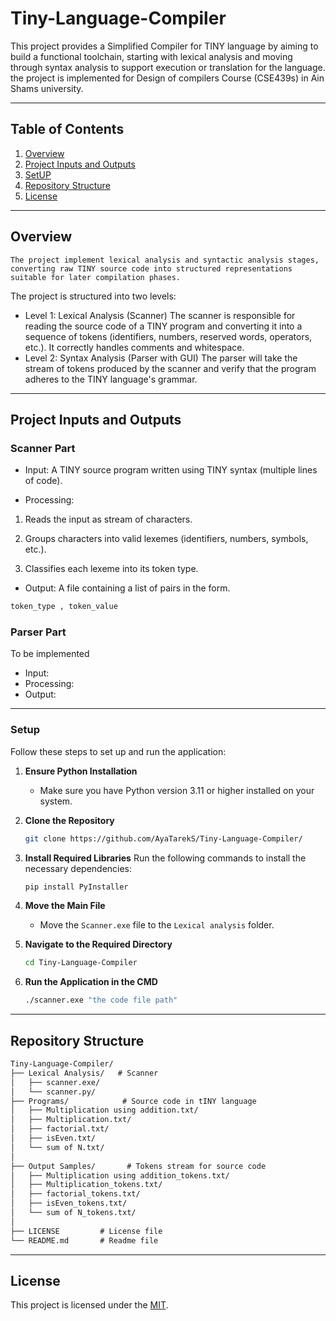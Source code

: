 # Tiny-Language-Compiler
This project provides a Simplified Compiler for TINY language by aiming to build a functional toolchain, starting with lexical analysis and moving through syntax analysis to support execution or translation for the language.
the project is implemented for Design of compilers Course (CSE439s) in Ain Shams university.

---

## Table of Contents

1. [Overview](#overview)
2. [Project Inputs and Outputs](#Project-Inputs-and-Outputs)
3. [SetUP](#setup)
3. [Repository Structure](#repository-structure)
4. [License](#license)

---

## Overview
    The project implement lexical analysis and syntactic analysis stages, converting raw TINY source code into structured representations suitable for later compilation phases.

The project is structured into two levels:

- Level 1: Lexical Analysis (Scanner)
    The scanner is responsible for reading the source code of a TINY program and converting it into a sequence of tokens (identifiers, numbers, reserved words, operators, etc.). It correctly handles comments and whitespace.
- Level 2: Syntax Analysis (Parser with GUI)
    The parser will take the stream of tokens produced by the scanner and verify that the program adheres to the TINY language's grammar. 


---

## Project Inputs and Outputs

### Scanner Part

- Input:
A TINY source program written using TINY syntax (multiple lines of code).

- Processing:
1. Reads the input as stream of characters.

2. Groups characters into valid lexemes (identifiers, numbers, symbols, etc.).

3. Classifies each lexeme into its token type.

- Output:
A file containing a list of pairs in the form.

```bash
token_type , token_value
```

### Parser Part
To be implemented
- Input:
- Processing:
- Output:


---

### Setup

Follow these steps to set up and run the application:

1. **Ensure Python Installation**
   - Make sure you have Python version 3.11 or higher installed on your system.

2. **Clone the Repository**
   ```bash
   git clone https://github.com/AyaTarekS/Tiny-Language-Compiler/
   ```

3. **Install Required Libraries**
   Run the following commands to install the necessary dependencies:
   ```bash
   pip install PyInstaller
   ```

4. **Move the Main File**
   - Move the `Scanner.exe` file to the `Lexical analysis` folder.


5. **Navigate to the Required Directory**
   ```bash
   cd Tiny-Language-Compiler
   ```

6. **Run the Application in the CMD**
   ```bash
   ./scanner.exe "the code file path"
   ```
 
---

## Repository Structure

```markdown
Tiny-Language-Compiler/
├── Lexical Analysis/   # Scanner
│   ├── scanner.exe/   
│   └── scanner.py/            
├── Programs/            # Source code in tINY language
│   ├── Multiplication using addition.txt/
│   ├── Multiplication.txt/
│   ├── factorial.txt/
│   ├── isEven.txt/     
│   └── sum of N.txt/
│
├── Output Samples/       # Tokens stream for source code
│   ├── Multiplication using addition_tokens.txt/
│   ├── Multiplication_tokens.txt/
│   ├── factorial_tokens.txt/
│   ├── isEven_tokens.txt/     
│   └── sum of N_tokens.txt/
│
├── LICENSE         # License file
└── README.md       # Readme file
```

---

## License

This project is licensed under the [MIT](LICENSE).